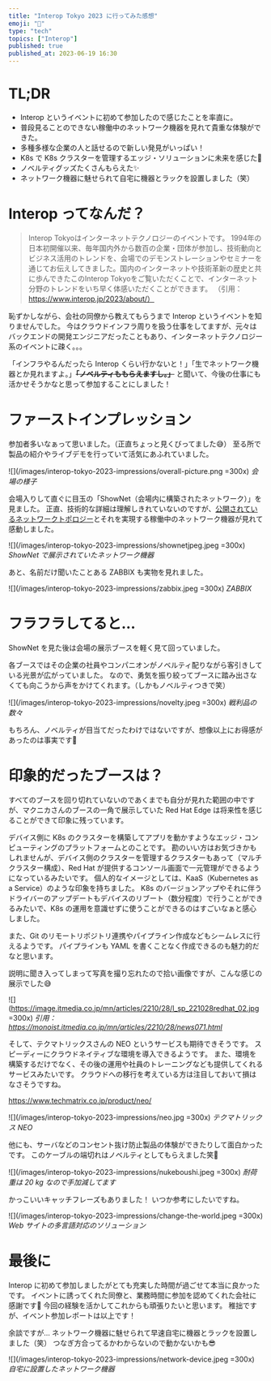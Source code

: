 ```yaml
---
title: "Interop Tokyo 2023 に行ってみた感想"
emoji: "👏"
type: "tech"
topics: ["Interop"]
published: true
published_at: 2023-06-19 16:30
---
```


# TL;DR

* Interop というイベントに初めて参加したので感じたことを率直に。
* 普段見ることのできない稼働中のネットワーク機器を見れて貴重な体験ができた。
* 多種多様な企業の人と話せるので新しい発見がいっぱい！
* K8s で K8s クラスターを管理するエッジ・ソリューションに未来を感じた🎩
* ノベルティグッズたくさんもらえた✨
* ネットワーク機器に魅せられて自宅に機器とラックを設置しました（笑）

# Interop ってなんだ？

> Interop Tokyoはインターネットテクノロジーのイベントです。
> 1994年の日本初開催以来、毎年国内外から数百の企業・団体が参加し、技術動向とビジネス活用のトレンドを、会場でのデモンストレーションやセミナーを通じてお伝えしてきました。国内のインターネットや技術革新の歴史と共に歩んできたこのInterop Tokyoをご覧いただくことで、インターネット分野のトレンドをいち早く体感いただくことができます。
> （引用：https://www.interop.jp/2023/about/）

恥ずかしながら、会社の同僚から教えてもらうまで Interop というイベントを知りませんでした。
今はクラウドインフラ周りを扱う仕事をしてますが、元々はバックエンドの開発エンジニアだったこともあり、インターネットテクノロジー系のイベントに疎く。。。

「インフラやるんだったら Interop くらい行かないと！」「生でネットワーク機器とか見れますよ。」~~**「ノベルティももらえますし。」**~~ と聞いて、今後の仕事にも活かせそうかなと思って参加することにしました！

# ファーストインプレッション

参加者多いなぁって思いました。（正直ちょっと見くびってました😅）
至る所で製品の紹介やライブデモを行っていて活気にあふれていました。

![](/images/interop-tokyo-2023-impressions/overall-picture.png =300x)
*会場の様子*

会場入りして直ぐに目玉の「ShowNet（会場内に構築されたネットワーク）」を見ました。
正直、技術的な詳細は理解しきれていないのですが、[公開されているネットワークトポロジー](https://www.interop.jp/2023/shownet/topology.pdf)とそれを実現する稼働中のネットワーク機器が見れて感動しました。

![](/images/interop-tokyo-2023-impressions/shownetjpeg.jpeg =300x)
*ShowNet で展示されていたネットワーク機器*

あと、名前だけ聞いたことある ZABBIX も実物を見れました。

![](/images/interop-tokyo-2023-impressions/zabbix.jpeg =300x)
*ZABBIX*

# フラフラしてると...

ShowNet を見た後は会場の展示ブースを軽く見て回っていました。

各ブースではその企業の社員やコンパニオンがノベルティ配りながら客引きしている光景が広がっていました。
なので、勇気を振り絞ってブースに踏み出さなくても向こうから声をかけてくれます。（しかもノベルティつきで笑）

![](/images/interop-tokyo-2023-impressions/novelty.jpeg =300x)
*戦利品の数々*

もちろん、ノベルティが目当てだったわけではないですが、想像以上にお得感があったのは事実です🎁

# 印象的だったブースは？

すべてのブースを回り切れていないのであくまでも自分が見れた範囲の中ですが、マクニカさんのブースの一角で展示していた Red Hat Edge は将来性を感じることができて印象に残っています。

デバイス側に K8s のクラスターを構築してアプリを動かすようなエッジ・コンピューティングのプラットフォームとのことです。
勘のいい方はお気づきかもしれませんが、デバイス側のクラスターを管理するクラスターもあって（マルチクラスター構成）、Red Hat が提供するコンソール画面で一元管理ができるようになっているみたいです。
個人的なイメージとしては、KaaS（Kubernetes as a Service）のような印象を持ちました。
K8s のバージョンアップやそれに伴うドライバーのアップデートもデバイスのリブート（数分程度）で行うことができるみたいで、K8s の運用を意識せずに使うことができるのはすごいなぁと感心しました。

また、Git のリモートリポジトリ連携やパイプライン作成などもシームレスに行えるようです。
パイプラインも YAML を書くことなく作成できるのも魅力的だなと思います。

説明に聞き入ってしまって写真を撮り忘れたので拾い画像ですが、こんな感じの展示でした😅

![](https://image.itmedia.co.jp/mn/articles/2210/28/l_sp_221028redhat_02.jpg =300x)
*引用：https://monoist.itmedia.co.jp/mn/articles/2210/28/news071.html*

そして、テクマトリックスさんの NEO というサービスも期待できそうです。
スピーディーにクラウドネイティブな環境を導入できるようです。
また、環境を構築するだけでなく、その後の運用や社員のトレーニングなども提供してくれるサービスみたいです。
クラウドへの移行を考えている方は注目しておいて損はなさそうですね。

https://www.techmatrix.co.jp/product/neo/

![](/images/interop-tokyo-2023-impressions/neo.jpg =300x)
*テクマトリックス NEO*

他にも、サーバなどのコンセント抜け防止製品の体験ができたりして面白かったです。
このケーブルの端切れはノベルティとしてもらえました笑🔌

![](/images/interop-tokyo-2023-impressions/nukeboushi.jpeg =300x)
*耐荷重は 20 kg なので手加減してます*

かっこいいキャッチフレーズもありました！
いつか参考にしたいですね。

![](/images/interop-tokyo-2023-impressions/change-the-world.jpeg =300x)
*Web サイトの多言語対応のソリューション*

# 最後に

Interop に初めて参加しましたがとても充実した時間が過ごせて本当に良かったです。
イベントに誘ってくれた同僚と、業務時間に参加を認めてくれた会社に感謝です🙏
今回の経験を活かしてこれからも頑張りたいと思います。
稚拙ですが、イベント参加レポートは以上です！

余談ですが...
ネットワーク機器に魅せられて早速自宅に機器とラックを設置しました（笑）
つなぎ方合ってるかわからないので動かないかも😎

![](/images/interop-tokyo-2023-impressions/network-device.jpeg =300x)
*自宅に設置したネットワーク機器*

